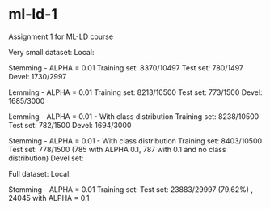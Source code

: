 # ml-ld-1
Assignment 1 for ML-LD course


Very small dataset:
Local:


Stemming - ALPHA = 0.01
Training set: 8370/10497
Test set: 780/1497
Devel: 1730/2997

Lemming - ALPHA = 0.01
Training set: 8213/10500
Test set: 773/1500
Devel: 1685/3000


Lemming - ALPHA = 0.01 - With class distribution
Training set: 8238/10500
Test set: 782/1500
Devel: 1694/3000

Stemming - ALPHA = 0.01 - With class distribution
Training set: 8403/10500
Test set: 778/1500 (785 with ALPHA 0.1, 787 with 0.1 and no class distribution)
Devel set:



Full dataset:
Local:

Stemming - ALPHA = 0.01
Training set:
Test set: 23883/29997 (79.62%) , 24045 with ALPHA = 0.1
